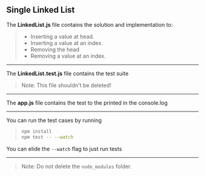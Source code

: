 ## Single Linked List

The **LinkedList.js** file contains the solution and implementation to:

> - Inserting a value at head.
> - Inserting a value at an index.
> - Removing the head
> - Removing a value at an index.

---

The **LinkedList.test.js** file contains the test suite

> Note: This file shouldn't be deleted!

---

The **app.js** file contains the test to the printed in the console.log

---

You can run the test cases by running

> ```bash
> npm install
> npm test -- --watch
> ```

You can elide the `--watch` flag to just run tests

---

> Note: Do not delete the `node_modules` folder.
